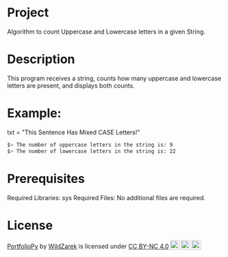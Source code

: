 # Project

Algorithm to count Uppercase and Lowercase letters in a given String.

# Description

This program receives a string, counts how many uppercase and lowercase letters are present, and displays both counts.

# Example:

txt = "This Sentence Has Mixed CASE Letters!"

```bash
$> The number of uppercase letters in the string is: 9
$> The number of lowercase letters in the string is: 22
```

# Prerequisites

Required Libraries: sys
Required Files: No additional files are required.

# License

 <p xmlns:cc="http://creativecommons.org/ns#" xmlns:dct="http://purl.org/dc/terms/"><a property="dct:title" rel="cc:attributionURL" href="https://github.com/WildZarek/PortfolioPy">PortfolioPy</a> by <a rel="cc:attributionURL dct:creator" property="cc:attributionName" href="https://github.com/WildZarek">WildZarek</a> is licensed under <a href="https://creativecommons.org/licenses/by-nc/4.0/?ref=chooser-v1" target="_blank" rel="license noopener noreferrer" style="display:inline-block;">CC BY-NC 4.0<img style="height:22px!important;margin-left:3px;vertical-align:text-bottom;" src="https://mirrors.creativecommons.org/presskit/icons/cc.svg?ref=chooser-v1" alt=""><img style="height:22px!important;margin-left:3px;vertical-align:text-bottom;" src="https://mirrors.creativecommons.org/presskit/icons/by.svg?ref=chooser-v1" alt=""><img style="height:22px!important;margin-left:3px;vertical-align:text-bottom;" src="https://mirrors.creativecommons.org/presskit/icons/nc.svg?ref=chooser-v1" alt=""></a></p>